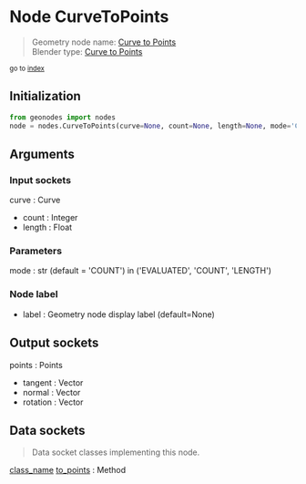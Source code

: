 
# Node CurveToPoints

> Geometry node name: [Curve to Points](https://docs.blender.org/manual/en/latest/modeling/geometry_nodes/material/curve_to_points.html)<br>
  Blender type: [Curve to Points](https://docs.blender.org/api/current/bpy.types.GeometryNodeCurveToPoints.html)
  
<sub>go to [index](/docs/index.md)</sub>

## Initialization

```python
from geonodes import nodes
node = nodes.CurveToPoints(curve=None, count=None, length=None, mode='COUNT', label=None)
```



## Arguments


### Input sockets

curve : Curve
- count : Integer
- length : Float

### Parameters

mode : str (default = 'COUNT') in ('EVALUATED', 'COUNT', 'LENGTH')

### Node label

- label : Geometry node display label (default=None)

## Output sockets

points : Points
- tangent : Vector
- normal : Vector
- rotation : Vector

## Data sockets

> Data socket classes implementing this node.
  
[class_name](/docs/sockets/Curve.md) [to_points](/docs/sockets/Curve.md#to_points) : Method

